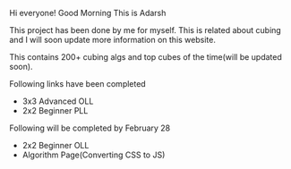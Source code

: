 Hi everyone! Good Morning
This is Adarsh

This project has been done by me for myself. This is related about cubing and I will soon update more information on this website.

This contains 200+ cubing algs and top cubes of the time(will be updated soon).

Following links have been completed

* 3x3 Advanced OLL 
* 2x2 Beginner PLL

Following will be completed by February 28

* 2x2 Beginner OLL
* Algorithm Page(Converting CSS to JS)

